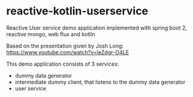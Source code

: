 # reactive-kotlin-userservice
Reactive User service demo application implemented with spring boot 2, reactive mongo, web flux and kotlin

Based on the presentation given by Josh Long:
https://www.youtube.com/watch?v=leZdgr-O4LE

This demo application consists of 3 services:
- dummy data generator
- intermediate dummy client, that listens to the dummy data generator
- user service
